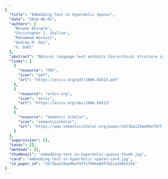 ```yaml
---
{
  "title": "Embedding Text in Hyperbolic Spaces",
  "date": "2018-06-01",
  "authors": [
    "Bhuwan Dhingra",
    "Christopher J. Shallue",
    "Mohammad Norouzi",
    "Andrew M. Dai",
    "G. Dahl"
  ],
  "abstract": "Natural language text exhibits hierarchical structure in a variety of respects. Ideally, we could incorporate our prior knowledge of this hierarchical structure into unsupervised learning algorithms that work on text data. Recent work by Nickel & Kiela (2017) proposed using hyperbolic instead of Euclidean embedding spaces to represent hierarchical data and demonstrated encouraging results when embedding graphs. In this work, we extend their method with a re-parameterization technique that allows us to learn hyperbolic embeddings of arbitrarily parameterized objects. We apply this framework to learn word and sentence embeddings in hyperbolic space in an unsupervised manner from text corpora. The resulting embeddings seem to encode certain intuitive notions of hierarchy, such as word-context frequency and phrase constituency. However, the implicit continuous hierarchy in the learned hyperbolic space makes interrogating the model's learned hierarchies more difficult than for models that learn explicit edges between items. The learned hyperbolic embeddings show improvements over Euclidean embeddings in some -- but not all -- downstream tasks, suggesting that hierarchical organization is more useful for some tasks than others.",
  "links": [
    {
      "resource": "PDF",
      "icon": "pdf",
      "url": "https://arxiv.org/pdf/1806.04313.pdf"
    },
    {
      "resource": "arXiv.org",
      "icon": "arxiv",
      "url": "https://arxiv.org/abs/1806.04313"
    },
    {
      "resource": "Semantic Scholar",
      "icon": "semanticscholar",
      "url": "https://www.semanticscholar.org/paper/1673ba124ae9bef97f1f99ea04f7b2ca356b525b"
    }
  ],
  "supervision": [],
  "tasks": [],
  "methods": [],
  "thumbnail": "embedding-text-in-hyperbolic-spaces-thumb.jpg",
  "card": "embedding-text-in-hyperbolic-spaces-card.jpg",
  "s2_paper_id": "1673ba124ae9bef97f1f99ea04f7b2ca356b525b"
}
---
```


